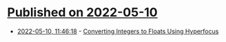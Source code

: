 # [Published on 2022-05-10](index.md)

* [2022-05-10, 11:46:18](https://news.ycombinator.com/item?id=31325921) - [Converting Integers to Floats Using Hyperfocus](https://blog.m-ou.se/floats/)
